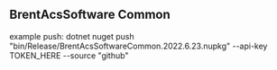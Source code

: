 ## BrentAcsSoftware Common

example push:
dotnet nuget push "bin/Release/BrentAcsSoftwareCommon.2022.6.23.nupkg" --api-key TOKEN_HERE --source "github"